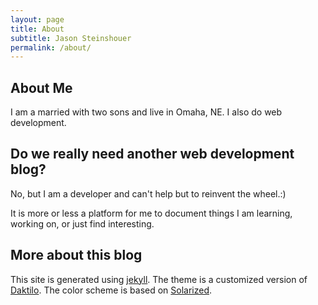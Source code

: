 ```yaml
---
layout: page
title: About
subtitle: Jason Steinshouer
permalink: /about/
---
```


## **About Me**

I am a married with two sons and live in Omaha, NE. I also do web development. 

## **Do we really need another web development blog?**

No, but I am a developer and can't help but to reinvent the wheel.:)

It is more or less a platform for me to document things I am learning, working on, or just find interesting.

## **More about this blog**

This site is generated using [jekyll](http://jekyllrb.com). The theme is a customized version of [Daktilo](http://daktilo.github.io/). The color scheme is based on [Solarized](http://ethanschoonover.com/solarized).


